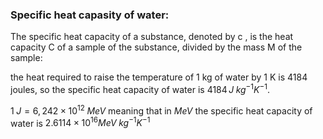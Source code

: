 ### Specific heat capasity of water:

The specific heat capacity of a substance, denoted by c , is the heat capacity C of a sample of the substance, divided by the mass M of the sample:

the heat required to raise the temperature of 1 kg of water by 1 K is 4184 joules, so the specific heat capacity of water is $4184\,J\;kg^{−1}K^{−1}$. 

$1\;J = 6,242×10^{12}\;MeV$ meaning that in $MeV$ the specific heat capacity of water is $2.6114 \times 10^{16} MeV\;kg^{−1}K^{−1}$